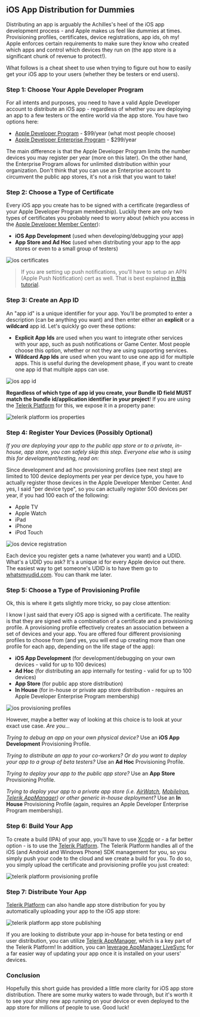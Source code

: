 ## iOS App Distribution for Dummies

Distributing an app is arguably the Achilles's heel of the iOS app development process - and Apple makes us feel like dummies at times. Provisioning profiles, certificates, device registrations, app ids, oh my! Apple enforces certain requirements to make sure they know who created which apps and control which devices they run on (the app store is a significant chunk of revenue to protect!).

What follows is a cheat sheet to use when trying to figure out how to easily get your iOS app to your users (whether they be testers or end users).

### Step 1: Choose Your Apple Developer Program

For all intents and purposes, you need to have a valid Apple Developer account to distribute an iOS app - regardless of whether you are deploying an app to a few testers or the entire world via the app store. You have two options here:

- [Apple Developer Program](https://developer.apple.com/programs/) - $99/year (what most people choose)
- [Apple Developer Enterprise Program](https://developer.apple.com/programs/enterprise/) - $299/year

The main difference is that the Apple Developer Program limits the number devices you may register per year (more on this later). On the other hand, the Enterprise Program allows for unlimited distribution within your organization. Don't think that you can use an Enterprise account to circumvent the public app stores, it's not a risk that you want to take!

### Step 2: Choose a Type of Certificate

Every iOS app you create has to be signed with a certificate (regardless of your Apple Developer Program membership). Luckily there are only two types of certificates you probably need to worry about (which you access in the [Apple Developer Member Center](https://developer.apple.com/membercenter/)):

- **iOS App Development** (used when developing/debugging your app)
- **App Store and Ad Hoc** (used when distributing your app to the app stores or even to a small group of testers)

![ios certificates](ios-dist-cert.png)

> If you are setting up push notifications, you'll have to setup an APN (Apple Push Notification) cert as well. That is best explained [in this tutorial](http://docs.telerik.com/platform/backend-services/javascript/push-notifications/push-getting-started).

### Step 3: Create an App ID

An "app id" is a unique identifier for your app. You'll be prompted to enter a description (can be anything you want) and then enter either an **explicit** or a **wildcard** app id. Let's quickly go over these options:

- **Explicit App Ids** are used when you want to integrate other services with your app, such as push notifications or Game Center. Most people choose this option, whether or not they are using supporting services.
- **Wildcard App Ids** are used when you want to use one app id for multiple apps. This is useful during the development phase, if you want to create one app id that multiple apps can use.

![ios app id](ios-dist-appid.png)

**Regardless of which type of app id you create, your Bundle ID field MUST match the bundle id/application identifier in your project**! If you are using the [Telerik Platform](http://www.telerik.com/platform) for this, we expose it in a property pane:

![telerik platform ios properties](ios-dist-platformproperty.png)

### Step 4: Register Your Devices (Possibly Optional)

*If you are deploying your app to the public app store or to a private, in-house, app store, you can safely skip this step. Everyone else who is using this for development/testing, read on:*

Since development and ad hoc provisioning profiles (see next step) are limited to 100 device deployments per year per device type, you have to actually register those devices in the Apple Developer Member Center. And yes, I said "per device type", so you can actually register 500 devices per year, if you had 100 each of the following:

- Apple TV
- Apple Watch
- iPad
- iPhone
- iPod Touch

![ios device registration](ios-dist-device.png)

Each device you register gets a name (whatever you want) and a UDID. What's a UDID you ask? It's a unique id for every Apple device out there. The easiest way to get someone's UDID is to have them go to [whatsmyudid.com](http://whatsmyudid.com/). You can thank me later.

### Step 5: Choose a Type of Provisioning Profile

Ok, this is where it gets slightly more tricky, so pay close attention:

I know I just said that every iOS app is signed with a certificate. The reality is that they are signed with a combination of a certificate and a provisioning profile. A provisioning profile effectively creates an association between a set of devices and your app. You are offered four different provisioning profiles to choose from (and yes, you will end up creating more than one profile for each app, depending on the life stage of the app):

- **iOS App Development** (for development/debugging on your own devices - valid for up to 100 devices)
- **Ad Hoc** (for distributing an app internally for testing - valid for up to 100 devices)
- **App Store** (for public app store distribution)
- **In House** (for in-house or private app store distribution - requires an Apple Developer Enterprise Program membership)

![ios provisioning profiles](ios-dist-provisioningprofile.png)

However, maybe a better way of looking at this choice is to look at your exact use case. *Are you...*

*Trying to debug an app on your own physical device?* Use an **iOS App Development** Provisioning Profile.

*Trying to distribute an app to your co-workers? Or do you want to deploy your app to a group of beta testers?* Use an **Ad Hoc** Provisioning Profile.

*Trying to deploy your app to the public app store?* Use an **App Store** Provisioning Profile.

*Trying to deploy your app to a private app store (i.e. [AirWatch](http://www.air-watch.com/), [MobileIron](https://www.mobileiron.com/en), [Telerik AppManager](http://docs.telerik.com/platform/appmanager/getting-started/introduction)) or other generic in-house deployment?* Use an **In House** Provisioning Profile (again, requires an Apple Developer Enterprise Program membership).

### Step 6: Build Your App

To create a build (IPA) of your app, you'll have to use [Xcode](https://developer.apple.com/xcode/) or - a far better option - is to use the [Telerik Platform](http://www.telerik.com/platform). The Telerik Platform handles all of the iOS (and Android and Windows Phone) SDK management for you, so you simply push your code to the cloud and we create a build for you. To do so, you simply upload the certificate and provisioning profile you just created:

![telerik platform provisioning profile](ios-dist-platform.png)

### Step 7: Distribute Your App

[Telerik Platform](http://www.telerik.com/platform) can also handle app store distribution for you by automatically uploading your app to the iOS app store:

![telerik platform app store publishing](ios-dist-appstore.png)

If you are looking to distribute your app in-house for beta testing or end user distribution, you can utilize [Telerik AppManager](http://docs.telerik.com/platform/appmanager/getting-started/introduction), which is a key part of the Telerik Platform! In addition, you can [leverage AppManager LiveSync](http://www.telerik.com/blogs/telerik-appbuilder-may-release-update-a-published-app-in-seconds) for a far easier way of updating your app once it is installed on your users' devices.

### Conclusion

Hopefully this short guide has provided a little more clarity for iOS app store distribution. There are some murky waters to wade through, but it's worth it to see your shiny new app running on your device or even deployed to the app store for millions of people to use. Good luck!